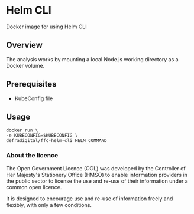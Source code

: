 # Helm CLI
Docker image for using Helm CLI

## Overview
The analysis works by mounting a local Node.js working directory as a Docker volume.

## Prerequisites
- KubeConfig file

## Usage

```
docker run \
-e KUBECONFIG=$KUBECONFIG \
defradigital/ffc-helm-cli HELM_COMMAND
```

### About the licence
The Open Government Licence (OGL) was developed by the Controller of Her Majesty's Stationery Office (HMSO) to enable information providers in the public sector to license the use and re-use of their information under a common open licence.

It is designed to encourage use and re-use of information freely and flexibly, with only a few conditions.
